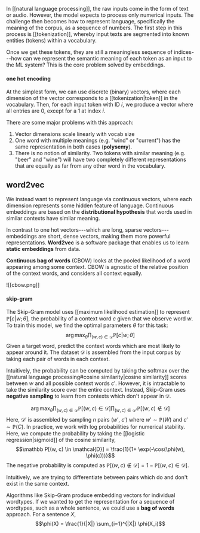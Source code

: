 In [[natural language processing]], the raw inputs come in the form of text or audio. However, the model expects to process only numerical inputs. The challenge then becomes how to represent language, specifically the meaning of the corpus, as a sequence of numbers. The first step in this process is [[tokenization]], whereby input texts are segmented into known entities (tokens) within a vocabulary. 

Once we get these tokens, they are still a meaningless sequence of indices---how can we represent the semantic meaning of each token as an input to the ML system? This is the core problem solved by embeddings.
#### one hot encoding
At the simplest form, we can use discrete (binary) vectors, where each dimension of the vector corresponds to a [[tokenization|token]] in the vocabulary. Then, for each input token with ID $i$, we produce a vector where all entries are $0$, except for a $1$ at index $i$.

There are some major problems with this approach:
1. Vector dimensions scale linearly with vocab size
2. One word with multiple meanings (e.g. "wind" or "current") has the same representation in both cases (**polysemy**).
3. There is no notion of similarity. Two tokens with similar meaning (e.g. "beer" and "wine") will have two completely different representations that are equally as far from any other word in the vocabulary.
## word2vec
We instead want to represent language via continuous vectors, where each dimension represents some hidden feature of language. Continuous embeddings are based on the **distributional hypothesis** that words used in similar contexts have similar meaning.

In contrast to one hot vectors---which are long, sparse vectors---embeddings are short, dense vectors, making them more powerful representations. **Word2vec** is a software package that enables us to learn **static embeddings** from data.

**Continuous bag of words** (CBOW) looks at the pooled likelihood of a word appearing among some context. CBOW is agnostic of the relative position of the context words, and considers all context equally. 

![[cbow.png]]
#### skip-gram
The Skip-Gram model uses [[maximum likelihood estimation]] to represent $\mathbb{P}[c | w;\theta]$, the probability of a context word $c$ given that we observe word $w$. To train this model, we find the optimal parameters $\theta$ for this task:
$$\arg\max_{\theta} \prod_{(w, c) \in \mathcal{D}} \mathbb{P}[c|w;\theta]$$
Given a target word, predict the context words which are most likely to appear around it. The dataset $\mathcal D$ is assembled from the input corpus by taking each pair of words in each context. 

Intuitively, the probability can be computed by taking the softmax over the [[natural language processing#cosine similarity|cosine similarity]] scores between $w$ and all possible context words $c'$. However, it is intractable to take the similarity score over the entire context. Instead, Skip-Gram uses **negative sampling** to learn from contexts which don't appear in $\mathcal{D}$.

$$\arg\max_{\theta} \prod_{(w, c) \in \mathcal D} \mathbb P[(w, c) \in \mathcal D] \prod_{(w, c) \in \mathcal D'} \mathbb P[(w, c) \notin \mathcal D]$$
Here, $\mathcal D'$ is assembled by sampling $n$ pairs ($w'$, $c'$) where $w' \sim \mathbb P(W)$ and $c' \sim \mathbb{P}(C)$. In practice, we work with log probabilities for numerical stability. Here, we compute the probability by taking the [[logistic regression|sigmoid]] of the cosine similarity,
$$\mathbb P[(w, c) \in \mathcal{D}] = \frac{1}{1+ \exp(-\cos(\phi(w), \phi(c)))}$$
The negative probability is computed as $\mathbb P[(w, c) \notin \mathcal D] = 1 - \mathbb{P}[(w, c) \in \mathcal D]$.

Intuitively, we are trying to differentiate between pairs which do and don't exist in the same context.

Algorithms like Skip-Gram produce embedding vectors for individual wordtypes. If we wanted to get the representation for a sequence of wordtypes, such as a whole sentence, we could use a **bag of words** approach. For a sentence $X$,
$$\phi(X) = \frac{1}{|X|} \sum_{i=1}^{|X|} \phi(X_i)$$